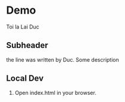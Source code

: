 # Demo

Toi la Lai Duc

## Subheader

the line was written by Duc.
Some description

## Local Dev

1. Open index.html in your browser.
